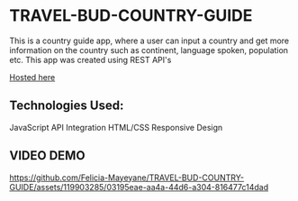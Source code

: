 # TRAVEL-BUD-COUNTRY-GUIDE
This is a country guide app, where a user can input a country and get more information on the country such as continent, language spoken, population etc. This app was created using REST API's

<a href ="https://countryguideapp1.netlify.app/"> Hosted here </a>


<h2>Technologies Used:</h2>

JavaScript
API Integration
HTML/CSS
Responsive Design

<h2>VIDEO DEMO</h2>


https://github.com/Felicia-Mayeyane/TRAVEL-BUD-COUNTRY-GUIDE/assets/119903285/03195eae-aa4a-44d6-a304-816477c14dad
